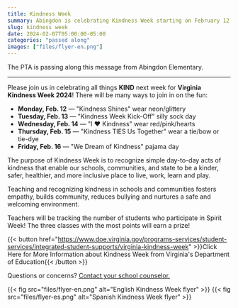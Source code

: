 ```yaml
---
title: Kindness Week
summary: Abingdon is celebrating Kindness Week starting on February 12.
slug: kindness week
date: 2024-02-07T05:00:00-05:00
categories: "passed along"
images: ["files/flyer-en.png"]
---
```


The PTA is passing along this message from Abingdon Elementary.

---

Please join us in celebrating all things **KIND** next week for **Virginia Kindness Week 2024**! There will be many ways to join in on the fun:

- **Monday, Feb. 12** — "Kindness Shines" wear neon/glittery
- **Tuesday, Feb. 13** — "Kindness Week Kick-Off" silly sock day
- **Wednesday, Feb. 14** — "I ❤️ Kindness" wear red/pink/hearts
- **Thursday, Feb. 15** — "Kindness TIES Us Together" wear a tie/bow or tie-dye
- **Friday, Feb. 16** — "We Dream of Kindness" pajama day

The purpose of Kindness Week is to recognize simple day-to-day acts of kindness that enable our schools, communities, and state to be a kinder, safer, healthier, and more inclusive place to live, work, learn and play.

Teaching and recognizing kindness in schools and communities fosters empathy, builds community, reduces bullying and nurtures a safe and welcoming environment.

Teachers will be tracking the number of students who participate in Spirit Week! The three classes with the most points will earn a prize!

{{< button href="https://www.doe.virginia.gov/programs-services/student-services/integrated-student-supports/virginia-kindness-week" >}}Click Here for More Information about Kindness Week from Virginia's Department of Education{{< /button >}}<br>

Questions or concerns? [Contact your school counselor.](https://abingdon.apsva.us/counseling/)

{{< fig src="files/flyer-en.png" alt="English Kindness Week flyer" >}}
{{< fig src="files/flyer-es.png" alt="Spanish Kindness Week flyer" >}}